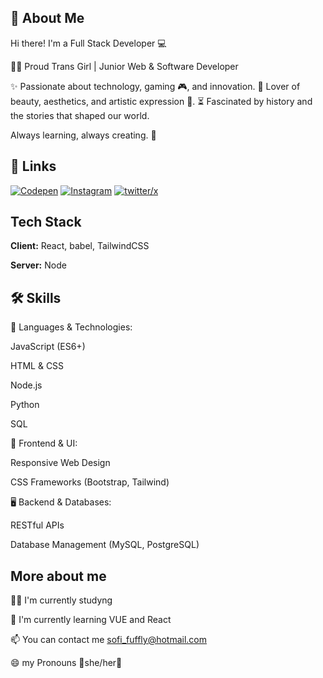 
## 🚀 About Me
Hi there! I'm a Full Stack Developer 💻

🏳️‍⚧️ Proud Trans Girl | Junior Web & Software Developer

✨ Passionate about technology, gaming 🎮, and innovation.
🌹 Lover of beauty, aesthetics, and artistic expression 🎨.
⏳ Fascinated by history and the stories that shaped our world.

Always learning, always creating. 🚀



## 🔗 Links
[![Codepen](https://img.shields.io/badge/codepen-000?style=for-the-badge&logo=codepen&logoColor=white)](https://codepen.io/Sofi_fuffly)
[![Instagram](https://img.shields.io/badge/instagram-bf0030?style=for-the-badge&logo=instagram&logoColor=white)](https://www.instagram.com/sofi_fuffly/)
[![twitter/x](https://img.shields.io/badge/twitter-1DA1F2?style=for-the-badge&logo=X&logoColor=white)](https://x.com/SofiFuffly)


## Tech Stack

**Client:** React, babel, TailwindCSS

**Server:** Node


## 🛠 Skills
🚀 Languages & Technologies:

JavaScript (ES6+)

HTML & CSS

Node.js

Python

SQL

🎨 Frontend & UI:

Responsive Web Design

CSS Frameworks (Bootstrap, Tailwind)

🖥️ Backend & Databases:

RESTful APIs

Database Management (MySQL, PostgreSQL)

## More about me
👩‍💻 I'm currently studyng

🧠 I'm currently learning VUE and React

📫 You can contact me sofi_fuffly@hotmail.com

😄 my Pronouns
🎀she/her🎀

